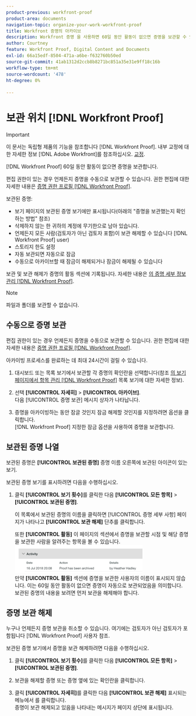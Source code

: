 ```yaml
---
product-previous: workfront-proof
product-area: documents
navigation-topic: organize-your-work-workfront-proof
title: Workfront 증명의 아카이브
description: Workfront 증명 을 사용하면 60일 동안 활동이 없으면 증명을 보관할 수 있습니다.
author: Courtney
feature: Workfront Proof, Digital Content and Documents
exl-id: 66a15edf-8504-471a-a6be-f632760b50ed
source-git-commit: 41ab1312d2ccb8b8271bc851a35e31e9ff18c16b
workflow-type: tm+mt
source-wordcount: '478'
ht-degree: 0%

---
```


# 보관 위치 [!DNL Workfront Proof]

>[!IMPORTANT]
>
>이 문서는 독립형 제품의 기능을 참조합니다 [!DNL Workfront Proof]. 내부 교정에 대한 자세한 정보 [!DNL Adobe Workfront]를 참조하십시오. [교정](../../../review-and-approve-work/proofing/proofing.md).

[!DNL Workfront Proof] 60일 동안 활동이 없으면 증명을 보관합니다.

편집 권한이 있는 경우 언제든지 증명을 수동으로 보관할 수 있습니다. 권한 편집에 대한 자세한 내용은 [증명 권한 프로필 [!DNL Workfront Proof]](../../../workfront-proof/wp-acct-admin/account-settings/proof-perm-profiles-in-wp.md).

보관된 증명:

* 보기 페이지의 보관된 증명 보기에만 표시됩니다(아래의 &quot;증명을 보관했는지 확인하는 방법&quot; 참조)
* 삭제하지 않는 한 귀하의 계정에 무기한으로 남아 있습니다.
* 언제든지 모든 사람(검토자가 아닌 검토자 포함)이 보관 해제할 수 있습니다 [!DNL Workfront Proof] user)
* 스토리지 한도 설정
* 자동 보관되면 자동으로 잠금
* 수동으로 아카이브할 때 잠금이 해제되거나 잠금이 해제될 수 있습니다

보관 및 보관 해제가 증명의 활동 섹션에 기록됩니다. 자세한 내용은 [의 증명 세부 정보 관리 [!DNL Workfront Proof]](../../../workfront-proof/wp-work-proofsfiles/manage-your-work/manage-proof-details.md).

>[!NOTE]
>
>파일과 폴더를 보관할 수 없습니다.

## 수동으로 증명 보관

편집 권한이 있는 경우 언제든지 증명을 수동으로 보관할 수 있습니다. 권한 편집에 대한 자세한 내용은 [증명 권한 프로필 [!DNL Workfront Proof]](../../../workfront-proof/wp-acct-admin/account-settings/proof-perm-profiles-in-wp.md).

아카이빙 프로세스를 완료하는 데 최대 24시간이 걸릴 수 있습니다.

1. 대시보드 또는 목록 보기에서 보관할 각 증명의 확인란을 선택합니다(참조  [의 보기 페이지에서 항목 관리 [!DNL Workfront Proof]](../../../workfront-proof/wp-work-proofsfiles/manage-your-work/manage-items-on-views-page.md) 목록 보기에 대한 자세한 정보).

1. 선택 **[!UICONTROL 자세히]** > **[!UICONTROL 아카이브]**.\
   다음 [!UICONTROL 증명 보관] 메시지 상자가 나타납니다.

1. 증명을 아카이빙하는 동안 잠글 것인지 잠금 해제할 것인지를 지정하려면 옵션을 클릭합니다.\
   [!DNL Workfront Proof] 지정한 잠금 옵션을 사용하여 증명을 보관합니다.

## 보관된 증명 나열

보관된 증명은 **[!UICONTROL 보관된 증명]** 증명 이름 오른쪽에 보관된 아이콘이 있는 보기.

보관된 증명 보기를 표시하려면 다음을 수행하십시오.

1. 클릭 **[!UICONTROL 보기 횟수]**&#x200B;를 클릭한 다음 **[!UICONTROL 모든 항목]** > **[!UICONTROL 보관된 증명]**.

   이 목록에서 보관된 증명의 이름을 클릭하면 [!UICONTROL 증명 세부 사항] 페이지가 나타나고 **[!UICONTROL 보관 해제]** 단추를 클릭합니다.

   또한 **[!UICONTROL 활동]** 이 페이지의 섹션에서 증명을 보관할 시점 및 해당 증명을 보관한 사람을 알려주는 항목을 볼 수 있습니다.\
   ![Archived_proof_Activity_expanded.png](assets/archived-proof-activity-expanded-350x77.png)\
   만약 **[!UICONTROL 활동]** 섹션에 증명을 보관한 사용자의 이름이 표시되지 않습니다. 이는 60일 동안 활동이 없으면 증명이 자동으로 보관되었음을 의미합니다.\
   보관된 증명의 내용을 보려면 먼저 보관을 해제해야 합니다.

## 증명 보관 해제

누구나 언제든지 증명 보관을 취소할 수 있습니다. 여기에는 검토자가 아닌 검토자가 포함됩니다 [!DNL Workfront Proof] 사용자 참조.

보관된 증명 보기에서 증명을 보관 해제하려면 다음을 수행하십시오.

1. 클릭 **[!UICONTROL 보기 횟수]**&#x200B;를 클릭한 다음 **[!UICONTROL 모든 항목]** > **[!UICONTROL 보관된 증명]**.

1. 보관을 해제할 증명 또는 증명 옆에 있는 확인란을 클릭합니다.
1. 클릭 **[!UICONTROL 자세히]**&#x200B;를 클릭한 다음 **[!UICONTROL 보관 해제]** 표시되는 메뉴에서 를 클릭합니다.\
   증명이 보관 해제되고 있음을 나타내는 메시지가 페이지 상단에 표시됩니다.
